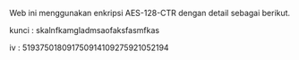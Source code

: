 Web ini menggunakan enkripsi AES-128-CTR dengan detail sebagai berikut.

kunci : skalnfkamgladmsaofaksfasmfkas

iv : 519375018091750914109275921052194